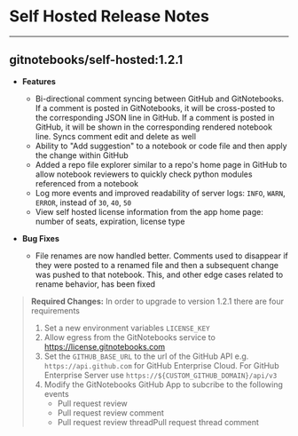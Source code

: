 # Self Hosted Release Notes

---

## gitnotebooks/self-hosted:1.2.1

- **Features**
  - Bi-directional comment syncing between GitHub and GitNotebooks. If a comment is posted in GitNotebooks, it will be cross-posted to the corresponding JSON line in GitHub. If a comment is posted in GitHub, it will be shown in the corresponding rendered notebook line. Syncs comment edit and delete as well
  - Ability to "Add suggestion" to a notebook or code file and then apply the change within GitHub
  - Added a repo file explorer similar to a repo's home page in GitHub to allow notebook reviewers to quickly check python modules referenced from a notebook
  - Log more events and improved readability of server logs: `INFO`, `WARN`, `ERROR`, instead of `30`, `40`, `50`
  - View self hosted license information from the app home page: number of seats, expiration, license type
- **Bug Fixes**

  - File renames are now handled better. Comments used to disappear if they were posted to a renamed file and then a subsequent change was pushed to that notebook. This, and other edge cases related to rename behavior, has been fixed

> **Required Changes:** In order to upgrade to version 1.2.1 there are four requirements
>
> 1. Set a new environment variables `LICENSE_KEY`
> 2. Allow egress from the GitNotebooks service to https://license.gitnotebooks.com
> 3. Set the `GITHUB_BASE_URL` to the url of the GitHub API e.g. `https://api.github.com` for GitHub Enterprise Cloud. For GitHub Enterprise Server use `https://${CUSTOM_GITHUB_DOMAIN}/api/v3`
> 4. Modify the GitNotebooks GitHub App to subcribe to the following events
>    - Pull request review
>    - Pull request review comment
>    - Pull request review threadPull request thread comment
